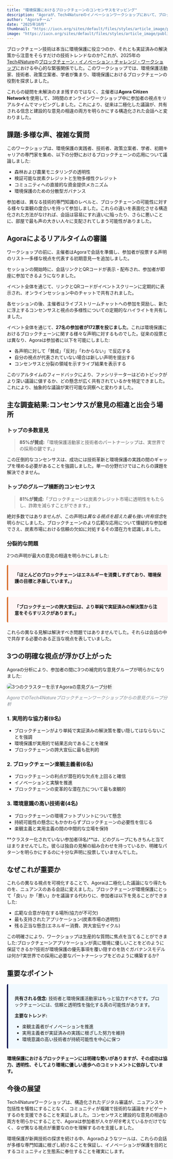 ```yaml
---
title: "環境保護におけるブロックチェーンのコンセンサスをマッピング"
description: "Agoraが、Tech4Natureのイノベーションワークショップにおいて、ブロックチェーン技術に関する多様な視点をナビゲートする支援をした方法。"
author: "Agoraチーム"
date: "2025年10月"
thumbnail: "https://iucn.org/sites/default/files/styles/article_image/public/2025-08/006_flona_carajas_joao-marcos-rosac-1.jpg?h=4cc6839d&itok=2_-LFOvZ"
image: "https://iucn.org/sites/default/files/styles/article_image/public/2025-08/006_flona_carajas_joao-marcos-rosac-1.jpg?h=4cc6839d&itok=2_-LFOvZ"
---
```


ブロックチェーン技術は本当に環境保護に役立つのか、それとも実証済みの解決策から注意をそらすだけの技術トレンドなのか?これが、2025年の[Tech4Nature](https://www.tech4nature.org/)の[ブロックチェーン・イノベーション・チャレンジ・ワークショップ](https://iucn.org/blog/202510/spark-spotlight-tech4nature-innovation-journey-continues-shape-conservations-future)における中心的な緊張関係でした。このワークショップでは、環境保護活動家、技術者、政策立案者、学者が集まり、環境保護におけるブロックチェーンの役割を探求しました。

これらの疑問を未解決のまま残すのではなく、主催者は**Agora Citizen Network**を使用して、3時間のオンラインワークショップ中に参加者の視点をリアルタイムでマッピングしました。これにより、従来は二極化した議論が、共有される信念と建設的な意見の相違の両方を明らかにする構造化された会話へと変わりました。

## 課題:多様な声、複雑な質問

このワークショップは、環境保護の実践者、技術者、政策立案者、学者、初期キャリアの専門家を集め、以下の分野におけるブロックチェーンの応用について議論しました:

- 森林および農業モニタリングの透明性
- 検証可能な炭素クレジットと生物多様性クレジット
- コミュニティへの直接的な資金提供メカニズム
- 環境保護のための分散型ガバナンス

参加者は、異なる技術的専門知識のレベルと、ブロックチェーンの可能性に対する様々な楽観の度合いを持って参加しました。これらの違いを表面化させる構造化された方法がなければ、会話は容易にすれ違いに陥ったり、さらに悪いことに、部屋で最も声の大きい人々に支配されてしまう可能性がありました。

## Agoraによるリアルタイムの審議

ワークショップの前に、主催者はAgoraで会話を準備し、参加者が投票する声明のリスト—多様な視点を代表する初期意見—を追加しました。

セッションの開始時に、会話リンクとQRコードが表示・配布され、参加者が即座に参加できるようになりました。

イベント全体を通じて、リンクとQRコードがイベントスクリーンに定期的に表示され、オンラインセッション中のチャットで共有されました。

各セッションの後、主催者はライブストリームチャットへの参加を奨励し、新たに浮上するコンセンサスと視点の多様性についての定期的なハイライトを共有しました。

イベント全体を通じて、**27名の参加者が172票を投じました**。これは環境保護におけるブロックチェーンに関する様々な声明に対するものでした。従来の投票とは異なり、Agoraは参加者に以下を可能にしました:

- 各声明に対して「賛成」「反対」「わからない」で反応する
- 自分の視点が代表されていない場合は新しい声明を提出する
- コンセンサスと分裂の領域を示すライブ結果を表示する

このリアルタイムのフィードバックにより、ファシリテーターはどのトピックがより深い議論に値するか、どの懸念が広く共有されているかを特定できました。これにより、抽象的な議論が実行可能な洞察へと変わりました。

## 主な調査結果:コンセンサスが意見の相違と出会う場所

### トップの多数意見

> **85%が賛成:**「環境保護活動家と技術者のパートナーシップは、実世界での採用の鍵です。」

この圧倒的なコンセンサスは、成功には技術革新と環境保護の実践の間のギャップを埋める必要があることを強調しました。単一の分野だけではこれらの課題を解決できません。

### トップのグループ横断的コンセンサス

> **81%が賛成:**「ブロックチェーンは炭素クレジット市場に透明性をもたらし、詐欺を減らすことができます。」

絶対多数ではありませんが、この声明は*異なる視点を超えた最も強い共有信念*を明らかにしました。ブロックチェーンのより広範な応用について懐疑的な参加者でさえ、炭素市場における信頼の欠如に対処するその潜在力を認識しました。

### 分裂的な問題

2つの声明が最大の意見の相違を明らかにしました:

<div style="background: #fff5f5; border-left: 4px solid #d96f2d; padding: 20px; margin: 20px 0; border-radius: 4px;">
  <p style="margin: 0;"><strong>「ほとんどのブロックチェーンはエネルギーを消費しすぎており、環境保護の目標と矛盾しています。」</strong></p>
</div>

<div style="background: #fff5f5; border-left: 4px solid #d96f2d; padding: 20px; margin: 20px 0; border-radius: 4px;">
  <p style="margin: 0;"><strong>「ブロックチェーンの誇大宣伝は、より単純で実証済みの解決策から注意をそらすリスクがあります。」</strong></p>
</div>

これらの異なる見解は解決すべき問題ではありませんでした。それらは会話の中で共存する必要のある正当な視点を表していました。

## 3つの明確な視点が浮かび上がった

Agoraの分析により、参加者の間に3つの補完的な意見グループが明らかになりました:

<div class="text-center my-4">
  <img src="/images/tech4nature-analysis.png" alt="3つのクラスターを示すAgoraの意見グループ分析" class="img-fluid" style="max-width: 100%; border-radius: 8px; box-shadow: 0 4px 12px rgba(0, 0, 0, 0.1);">
  <p class="mt-2" style="font-size: 14px; color: #818992; font-style: italic;">AgoraでのTech4Natureブロックチェーンワークショップからの意見グループ分析</p>
</div>

### 1. 実用的な協力者(9名)
- ブロックチェーンがより単純で実証済みの解決策を覆い隠してはならないことを強調
- 環境保護が実用的で結果志向であることを確保
- ブロックチェーンの誇大宣伝に最も批判的

### 2. ブロックチェーン楽観主義者(6名)
- ブロックチェーンの利点が潜在的な欠点を上回ると確信
- イノベーションと実験を推進
- ブロックチェーンの変革的な潜在力について最も楽観的

### 3. 環境意識の高い技術者(4名)
- ブロックチェーンの環境フットプリントについて懸念
- 持続可能性の懸念にもかかわらずブロックチェーンの必要性を信じる
- 楽観主義と実用主義の間の中間的な立場を保持

**クラスター化されていない参加者(8名)**は、どのグループにもきちんと当てはまりませんでした。彼らは独自の見解の組み合わせを持っているか、明確なパターンを明らかにするのに十分な声明に投票していませんでした。

## なぜこれが重要か

これらの異なる視点を可視化することで、Agoraは二極化した議論になり得たものを、ニュアンスのある会話に変えました。ブロックチェーンが環境保護にとって「良い」か「悪い」かを議論する代わりに、参加者は以下を見ることができました:

- 広範な合意が存在する場所(協力が不可欠)
- 最も支持されたアプリケーション(炭素市場の透明性)
- 残る正当な懸念(エネルギー消費、誇大宣伝サイクル)

この明確さにより、ワークショップは生産的な質問に焦点を当てることができました:ブロックチェーンアプリケーションが真に環境に優しいことをどのように保証できるか?技術が環境保護の優先事項を覆い隠すのを防ぐガバナンスモデルは何か?実世界での採用に必要なパートナーシップをどのように構築するか?

## 重要なポイント

<div style="background: #f0f9ff; border-left: 4px solid #090F53; padding: 20px; margin: 20px 0; border-radius: 4px;">
  <p style="margin-bottom: 10px;"><strong>共有される信念:</strong> 技術者と環境保護活動家はもっと協力すべきです。ブロックチェーンには、信頼と透明性を強化する真の可能性があります。</p>
  <p style="margin-bottom: 10px;"><strong>主要なトレンド:</strong></p>
  <ul style="margin-bottom: 0;">
    <li>楽観主義者がイノベーションを推進</li>
    <li>実用主義者が実証済みの実践に根ざした努力を維持</li>
    <li>環境意識の高い技術者が持続可能性を中心に保つ</li>
  </ul>
</div>

**環境保護におけるブロックチェーンには明確な勢いがありますが、その成功は協力、透明性、そしてより環境に優しい進歩へのコミットメントに依存しています。**

## 今後の展望

Tech4Natureワークショップは、構造化されたデジタル審議が、ニュアンスや包括性を犠牲にすることなく、コミュニティが複雑で技術的な議論をナビゲートするのを支援できることを実証しました。コンセンサスと建設的な意見の相違の両方を明らかにすることで、Agoraは参加者が人々が*何を*考えているかだけでなく、*なぜ*異なる視点が重要なのかを理解するのを支援しました。

環境保護が新興技術の探求を続ける中、Agoraのようなツールは、これらの会話が多様な専門知識に根ざし続けることを保証し、イノベーションが保護を目的とするコミュニティと生態系に奉仕することを確実にします。

